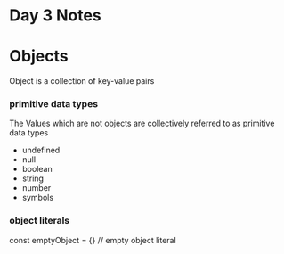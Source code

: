 # Day 3 Notes

# Objects
Object is a collection of key-value pairs

### primitive data types
The Values which are not objects are collectively referred to as primitive data types

* undefined
* null
* boolean
* string
* number
* symbols

### object literals

const emptyObject = {} // empty object literal